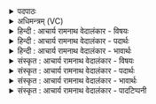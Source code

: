 <details><summary>पदपाठः</summary>

कः꣢। ई꣣म्। वेद। सुते꣢। स꣡चा꣢꣯। पि꣡ब꣢꣯न्तम्। कत्। व꣡यः꣢꣯। द꣣धे। अय꣢म्। यः। पु꣡रः꣢꣯। वि꣣भिन꣡त्ति꣢। वि꣣। भिन꣡त्ति꣢। ओ꣡ज꣢꣯सा। म꣣न्दानः꣢। शि꣣प्री꣢। अ꣡न्ध꣢꣯सः। २९७।
</details>

<details><summary>अधिमन्त्रम् (VC)</summary>

- इन्द्रः
- मेध्यातिथिः काण्वः
- बृहती
- मध्यमः
- ऐन्द्रं काण्डम्
</details>

<details><summary>हिन्दी : आचार्य रामनाथ वेदालंकार - विषयः</summary>

अगले मन्त्र में यह कहा गया है कि स्तुति किया हुआ जगदीश्वर क्या करता है।
</details>

<details><summary>हिन्दी : आचार्य रामनाथ वेदालंकार - पदार्थः</summary>

पदार्थान्वयभाषाः -  (सुते) उपासना-यज्ञ में (सचा) एक-साथ (पिबन्तम्) यजमान के श्रद्धारस का पान करते हुए (ईम्) इस इन्द्र परमेश्वर को (कः वेद) कौन जानता है? (कत्) कब वह (वयः) उपासक के जीवन को (दधे) सहारा दे देता है, इसे भी कौन जानता है? अर्थात् यदि कोई जानता है तो उपासक ही जानता या अनुभव करता है। कैसे परमेश्वर को? इसका उत्तर देते हैं—(अयम्) यह (यः) जो (शिप्री) प्रशस्त स्वरूपवाला परमेश्वर (अन्धसः) यजमान के श्रद्धारस से (मन्दानः) प्रसन्न होता हुआ (ओजसा) बलपूर्वक (पुरः) उसकी मनोभूमि में दृढ़ता के साथ जमी हुई काम-क्रोधादि असुरों की नगरियों को (विभिनत्ति) तोड़-फोड़ देता है ॥५॥
</details>

<details><summary>हिन्दी : आचार्य रामनाथ वेदालंकार - भावार्थः</summary>

भावार्थभाषाः -  परमेश्वर की उपासना का यही लाभ है कि वह उपासक के मन में सब शत्रुओं को पराजित कर सकनेवाले पुरुषार्थ को उत्पन्न करके उसे समरभूमि में विजयी बना देता है ॥५॥
</details>

<details><summary>संस्कृत : आचार्य रामनाथ वेदालंकार - विषयः</summary>

अथ स्तुतो जगदीश्वरः किं करोतीत्याह।
</details>

<details><summary>संस्कृत : आचार्य रामनाथ वेदालंकार - पदार्थः</summary>

पदार्थान्वयभाषाः -  (सुते) उपासनायज्ञे (सचा) युगपत् (पिबन्तम्) यजमानस्य श्रद्धारसम् आस्वादयन्तम् (ईम्) एतम् इन्द्रम् परमेश्वरम् (कः वेद) को जानाति। (कत्) कदा, सः (वयः) उपासकस्य जीवनम्, (दधे) दधाति इत्यपि को वेद ? यदि कश्चिज्जानाति उपासक एव जानाति अनुभवति वा, नान्यः कश्चनेत्यर्थः। कीदृशम् इन्द्रम् इत्याह—(अयम्) एषः (यः शिप्री) सुमुखः प्रशस्तस्वरूपः इन्द्रः परमेश्वरः प्रशस्ते शिप्रे हनू नासिके वा यस्य सः, प्रशंसार्थे मत्वर्थे इनिः। शिप्राभ्यां मुखमुपलक्ष्यते। मुखेन च स्वरूपमभिप्रेतम्, निरवयवत्वात् परमेश्वरस्य। (अन्धसः) अन्धसा श्रद्धारूपेण सोमरसेन। तृतीयार्थे षष्ठी। (मन्दानः) मोदमानः सन्। मदि स्तुतिमोदमदस्वप्नकान्तिगतिषु, शानच्, छान्दसो मुगागमनिषेधः। (ओजसा) बलेन (पुरः) तस्य मनोभूमौ दृढं बद्धाः कामक्रोधाद्यसुराणां नगरीः (विभिनत्ति) विदारयति ॥५॥
</details>

<details><summary>संस्कृत : आचार्य रामनाथ वेदालंकार - भावार्थः</summary>

भावार्थभाषाः -  परमेश्वरस्योपासनाया अयमेव लाभो यत् स उपासकस्य मनसि समस्तशत्रुपराजयसमर्थं पुरुषार्थमुत्पाद्य समराङ्गणे तं विजेतारं करोति ॥५॥
</details>

<details><summary>संस्कृत : आचार्य रामनाथ वेदालंकार - पादटिप्पनी</summary>

टिप्पणी:   १. ऋ० ८।३३।७, साम० १९९६, अथ० २०।५३।१, २०।५७।११ सर्वत्र ऋषिः मेध्यातिथिः।
</details>